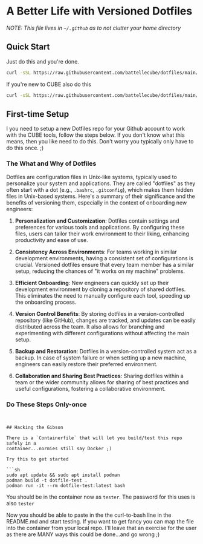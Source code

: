 # A Better Life with Versioned Dotfiles

_NOTE: This file lives in `~/.github` as to not clutter your home directory_


## Quick Start

Just do this and you're done.

```sh
curl -sSL https://raw.githubusercontent.com/battellecube/dotfiles/main/.local/bin/install-tools.sh | bash

```

If you're new to CUBE also do this

```sh
curl -sSL https://raw.githubusercontent.com/battellecube/dotfiles/main/.local/bin/bootstrap-dotfiles.sh | bash

```
## First-time Setup

I you need to setup a new Dotfiles repo for your Github account to work with the
CUBE tools, follow the steps below.  If you don't know what this means, then you
like need to do this. Don't worry you typically only have to do this once. ;)

### The What and Why of Dotfiles

Dotfiles are configuration files in Unix-like systems, typically used to personalize your system and applications. They are called "dotfiles" as they often start with a dot (e.g., `.bashrc`, `.gitconfig`), which makes them hidden files in Unix-based systems. Here's a summary of their significance and the benefits of versioning them, especially in the context of onboarding new engineers:

1. **Personalization and Customization**: Dotfiles contain settings and preferences for various tools and applications. By configuring these files, users can tailor their work environment to their liking, enhancing productivity and ease of use.

2. **Consistency Across Environments**: For teams working in similar development environments, having a consistent set of configurations is crucial. Versioned dotfiles ensure that every team member has a similar setup, reducing the chances of "it works on my machine" problems.

3. **Efficient Onboarding**: New engineers can quickly set up their development environment by cloning a repository of shared dotfiles. This eliminates the need to manually configure each tool, speeding up the onboarding process.

4. **Version Control Benefits**: By storing dotfiles in a version-controlled repository (like GitHub), changes are tracked, and updates can be easily distributed across the team. It also allows for branching and experimenting with different configurations without affecting the main setup.

5. **Backup and Restoration**: Dotfiles in a version-controlled system act as a backup. In case of system failure or when setting up a new machine, engineers can easily restore their preferred environment.

6. **Collaboration and Sharing Best Practices**: Sharing dotfiles within a team or the wider community allows for sharing of best practices and useful configurations, fostering a collaborative environment.

### Do These Steps Only-once

```


## Hacking the Gibson

There is a `Containerfile` that will let you build/test this repo safely in a
container...normies still say Docker ;)

Try this to get started

```sh
sudo apt update && sudo apt install podman
podman build -t dotfile-test .
podman run -it --rm dotfile-test:latest bash
```

You should be in the container now as `tester`.  The password for this uses is
also `tester`

Now you should be able to paste in the the curl-to-bash line in the README.md
and start testing.  If you want to get fancy you can map the file into the
container from your local repo.  I'll leave that an exercise for the user as
there are MANY ways this could be done...and go wrong ;)


